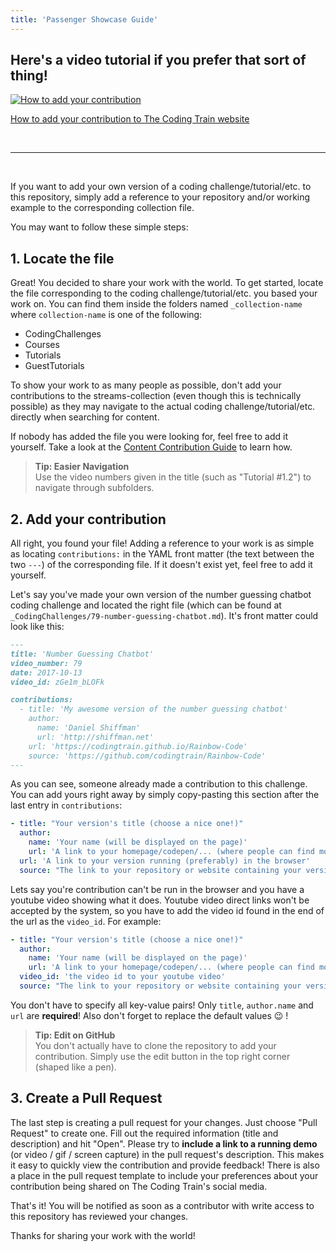 ```yaml
---
title: 'Passenger Showcase Guide'
---
```


## Here's a video tutorial if you prefer that sort of thing!

[![How to add your contribution](https://i3.ytimg.com/vi/fkIr0inoQ7Y/hqdefault.jpg)](https://youtu.be/fkIr0inoQ7Y)

[How to add your contribution to The Coding Train website](https://youtu.be/fkIr0inoQ7Y)

&nbsp;

---

&nbsp;

If you want to add your own version of a coding challenge/tutorial/etc. to this repository, simply add a reference to your repository and/or working example to the corresponding collection file.

You may want to follow these simple steps:

## 1. Locate the file

Great! You decided to share your work with the world. To get started, locate the file corresponding to the coding challenge/tutorial/etc. you based your work on. You can find them inside the folders named `_collection-name` where `collection-name` is one of the following:

- CodingChallenges
- Courses
- Tutorials
- GuestTutorials

To show your work to as many people as possible, don't add your contributions to the streams-collection (even though this is technically possible) as they may navigate to the actual coding challenge/tutorial/etc. directly when searching for content.

If nobody has added the file you were looking for, feel free to add it yourself. Take a look at the [Content Contribution Guide](content-contribution-guide) to learn how.

> **Tip: Easier Navigation**  
> Use the video numbers given in the title (such as "Tutorial #1.2") to navigate through subfolders.

## 2. Add your contribution

All right, you found your file! Adding a reference to your work is as simple as locating `contributions:` in the YAML front matter (the text between the two `---`) of the corresponding file. If it doesn't exist yet, feel free to add it yourself.

Let's say you've made your own version of the number guessing chatbot coding challenge and located the right file (which can be found at `_CodingChallenges/79-number-guessing-chatbot.md`). It's front matter could look like this:

```markdown
---
title: 'Number Guessing Chatbot'
video_number: 79
date: 2017-10-13
video_id: zGe1m_bLOFk

contributions:
  - title: 'My awesome version of the number guessing chatbot'
    author:
      name: 'Daniel Shiffman'
      url: 'http://shiffman.net'
    url: 'https://codingtrain.github.io/Rainbow-Code'
    source: 'https://github.com/codingtrain/Rainbow-Code'
---
```

As you can see, someone already made a contribution to this challenge. You can add yours right away by simply copy-pasting this section after the last entry in `contributions`:

```yaml
- title: "Your version's title (choose a nice one!)"
  author:
    name: 'Your name (will be displayed on the page)'
    url: 'A link to your homepage/codepen/... (where people can find more of your work)'
  url: 'A link to your version running (preferably) in the browser'
  source: "The link to your repository or website containing your version's code"
```

Lets say you're contribution can't be run in the browser and you have a youtube video showing what it does. Youtube video direct links won't be accepted by the system, so you have to add the video id found in the end of the url as the `video_id`. For example:

```yaml
- title: "Your version's title (choose a nice one!)"
  author:
    name: 'Your name (will be displayed on the page)'
    url: 'A link to your homepage/codepen/... (where people can find more of your work)'
  video_id: 'the video id to your youtube video'
  source: "The link to your repository or website containing your version's code"
```

You don't have to specify all key-value pairs! Only `title`, `author.name` and `url` are **required**! Also don't forget to replace the default values 😉 !

> **Tip: Edit on GitHub**  
> You don't actually have to clone the repository to add your contribution. Simply use the edit button in the top right corner (shaped like a pen).

## 3. Create a Pull Request

The last step is creating a pull request for your changes. Just choose "Pull Request" to create one. Fill out the required information (title and description) and hit "Open". Please try to **include a link to a running demo** (or video / gif / screen capture) in the pull request's description. This makes it easy to quickly view the contribution and provide feedback! There is also a place in the pull request template to include your preferences about your contribution being shared on The Coding Train's social media.

That's it! You will be notified as soon as a contributor with write access to this repository has reviewed your changes.

Thanks for sharing your work with the world!
